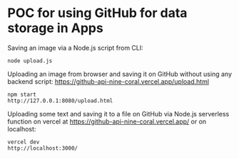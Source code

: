 # POC for using GitHub for data storage in Apps

Saving an image via a Node.js script from CLI:
````
node upload.js
````

Uploading an image from browser and saving it on GitHub without using any backend script: https://github-api-nine-coral.vercel.app/upload.html
````
npm start
http://127.0.0.1:8080/upload.html
````

Uploading some text and saving it to a file on GitHub via Node.js serverless function on vercel at https://github-api-nine-coral.vercel.app/ or on localhost:
````
vercel dev
http://localhost:3000/
````

